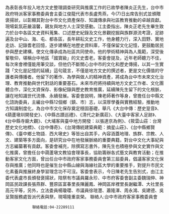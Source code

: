 為表彰長年投入地方文史整理調查研究與推廣工作的已故學者陳炎正先生，台中市政府特派客家事務委員會主委江俊龍代表市長盧秀燕，今(7)日出席告別式並頒贈褒揚狀，以彰顯其對台中市文化資產保存、知識傳承與社區教育推動的卓越貢獻。現場氣氛莊嚴溫馨，親友與地方人士深受感動。江主委指出，陳炎正老先生畢生致力於台中各區文史資料蒐集、口述歷史紀錄及文化景觀挖掘與族群源流考證，足跡遍及台中山、海、屯、都各區，長年耕耘文史工作，他身體力行，深入田野、實地走訪、記錄耆老回憶，逐步建構在地歷史資料庫，不僅保留文化記憶，更鼓勵居民參與歷史建構，使文化傳承成為社區共同使命。他的學術精神與為人風範，深受後輩敬仰，堪稱台中地區「國寶級」的文史耆老。客委會提及，近年老師聽力不佳，每次來會裡僅能用筆交談，但他仍不斷關心台中市的文化和歷史傳揚，以其一生實踐「文化是記憶的延續」這句箴言，不僅是地方文史的撰述者，更是文化價值的守護者與傳播者。他留下的著作、為學與做人的精神資產，將成為台中市未來文化治理、教育推動與世代對話的重要基石。未來市府將持續與地方文史工作者、文化團體合作，深化文資保存、影像紀錄與歷史教育推廣，延續陳先生留下的文化根脈，讓在地知識世代流傳、永續發展。客委會說明，陳老師著作等身，曾擔任台中縣文化諮詢委員，主編台中縣12個鄉（鎮、市）志，以深厚學養與實務經驗，推動地方知識制度化，為台中市文化保存奠定穩固基礎，舉凡《大台中傳：歷史跫音》、《葫蘆墩圳開發史》、《中縣古蹟巡禮》、《清代之新廣莊》、《大臺中客家人足跡》、《台中縣寺廟大觀》、《大埔客與臺中地方開發：以張達京為例》、《筱雲山莊：台灣歷史文化地標》、《台中傳奇》、《台灣傳統建築典範：摘星山莊》、《台中縣鄉賢傳》、《臺中鄉土物語．西大墩史》等皆出自其手，內容涵蓋地理、族群、宗教、人文、建築等多方面向，是研究台中在地發展脈絡的重要典籍，對台中文化大事紀與方志編纂著有貢獻。客委會補充，除撰寫志書外，陳先生也積極參與文史實作與文化推廣，曾擔任台中葫蘆墩文教協會理事長，協助籌辦各式藝文與教育活動；在推動客家文化方面，曾出任台中市政府客家事務委員會第三屆委員，倡議客家文化保存與推廣；他同時也是催生台中縣山線與海線社區大學的重要推手，對提升市民文化素養與推展終身學習理念功不可沒。客委會表示，今日陳老先生告別式，由江主委代表盧市長頒發褒揚狀，陪祭有市議員羅永珍、中市府客委會副主委魏瑞伸、神岡區民政課長張燕群、豐原區富春里長陳麗鳳、神岡區岸裡里長謝繼潭、大社里長高元平等，另外，立法委員楊瓊瓔、市議員徐瑄灃、蕭隆澤、周永鴻、吳建德、吳呈賢服務處皆派代表與祭，現場隆重哀榮。
                聯絡人:台中市政府客家事務委員會
            
                聯絡電話:04-22289111
            